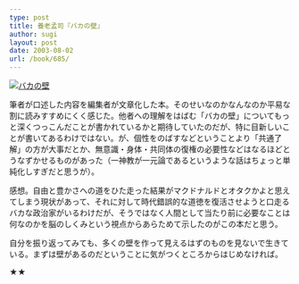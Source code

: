 ```yaml
---
type: post
title: 養老孟司『バカの壁』
author: sugi
layout: post
date: 2003-08-02
url: /book/685/
---
```

<a href="http://www.amazon.co.jp/exec/obidos/ASIN/4106100037/chezsugi-22/ref=nosim/" onclick="_gaq.push(['_trackEvent', 'outbound-article', 'http://www.amazon.co.jp/exec/obidos/ASIN/4106100037/chezsugi-22/ref=nosim/', '']);" name="amazletlink" target="_blank"><img src="http://i1.wp.com/ec2.images-amazon.com/images/I/41E2G19SYZL.SL160.jpg?w=660" alt="バカの壁" class="alignleft" data-recalc-dims="1" /></a>

筆者が口述した内容を編集者が文章化した本。そのせいなのかなんなのか平易な割に読みすすめにくく感じた。他者への理解をはばむ「バカの壁」についてもっと深くつっこんだことが書かれているかと期待していたのだが、特に目新しいことが書いてあるわけではない。が、個性をのばすなどということより「共通了解」の方が大事だとか、無意識・身体・共同体の復権の必要性などはなるほどとうなずかせるものがあった（一神教が一元論であるというような話はちょっと単純化しすぎだと思うが）。

感想。自由と豊かさへの道をひた走った結果がマクドナルドとオタクかよと思えてしまう現状があって、それに対して時代錯誤的な道徳を復活させようと口走るバカな政治家がいるわけだが、そうではなく人間として当たり前に必要なことは何なのかを脳のしくみという視点からあらためて示したのがこの本だと思う。

自分を振り返ってみても、多くの壁を作って見えるはずのものを見ないで生きている。まずは壁があるのだということに気がつくところからはじめなければ。

★★

